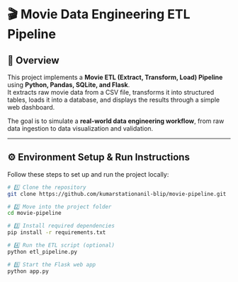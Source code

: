 # 🎬 Movie Data Engineering ETL Pipeline

## 📖 Overview
This project implements a **Movie ETL (Extract, Transform, Load) Pipeline** using **Python, Pandas, SQLite, and Flask**.  
It extracts raw movie data from a CSV file, transforms it into structured tables, loads it into a database, and displays the results through a simple web dashboard.

The goal is to simulate a **real-world data engineering workflow**, from raw data ingestion to data visualization and validation.

---

## ⚙️ Environment Setup & Run Instructions

Follow these steps to set up and run the project locally:

```bash
# 1️⃣ Clone the repository
git clone https://github.com/kumarstationanil-blip/movie-pipeline.git

# 2️⃣ Move into the project folder
cd movie-pipeline

# 3️⃣ Install required dependencies
pip install -r requirements.txt

# 4️⃣ Run the ETL script (optional)
python etl_pipeline.py

# 5️⃣ Start the Flask web app
python app.py
